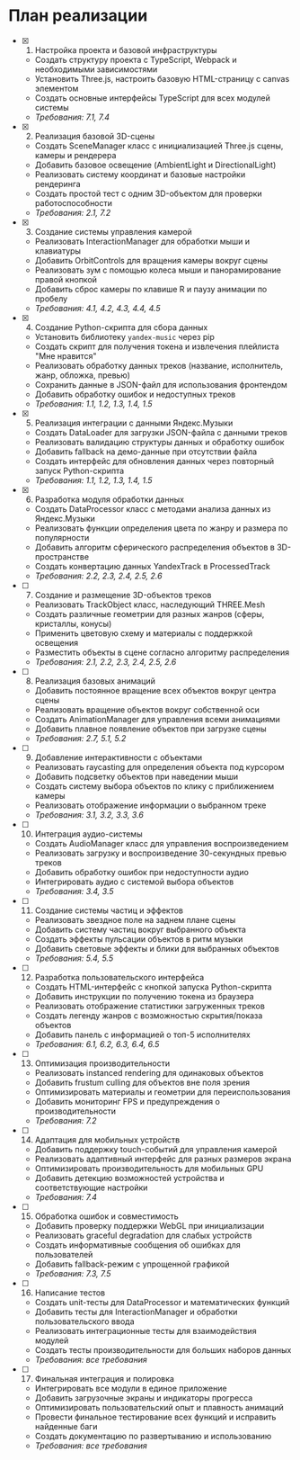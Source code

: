 # План реализации

- [x] 1. Настройка проекта и базовой инфраструктуры

  - Создать структуру проекта с TypeScript, Webpack и необходимыми зависимостями
  - Установить Three.js, настроить базовую HTML-страницу с canvas элементом
  - Создать основные интерфейсы TypeScript для всех модулей системы
  - _Требования: 7.1, 7.4_

- [x] 2. Реализация базовой 3D-сцены

  - Создать SceneManager класс с инициализацией Three.js сцены, камеры и рендерера
  - Добавить базовое освещение (AmbientLight и DirectionalLight)
  - Реализовать систему координат и базовые настройки рендеринга
  - Создать простой тест с одним 3D-объектом для проверки работоспособности
  - _Требования: 2.1, 7.2_

- [x] 3. Создание системы управления камерой

  - Реализовать InteractionManager для обработки мыши и клавиатуры
  - Добавить OrbitControls для вращения камеры вокруг сцены
  - Реализовать зум с помощью колеса мыши и панорамирование правой кнопкой
  - Добавить сброс камеры по клавише R и паузу анимации по пробелу
  - _Требования: 4.1, 4.2, 4.3, 4.4, 4.5_

- [x] 4. Создание Python-скрипта для сбора данных

  - Установить библиотеку `yandex-music` через pip
  - Создать скрипт для получения токена и извлечения плейлиста "Мне нравится"
  - Реализовать обработку данных треков (название, исполнитель, жанр, обложка, превью)
  - Сохранить данные в JSON-файл для использования фронтендом
  - Добавить обработку ошибок и недоступных треков
  - _Требования: 1.1, 1.2, 1.3, 1.4, 1.5_

- [x] 5. Реализация интеграции с данными Яндекс.Музыки

  - Создать DataLoader для загрузки JSON-файла с данными треков
  - Реализовать валидацию структуры данных и обработку ошибок
  - Добавить fallback на демо-данные при отсутствии файла
  - Создать интерфейс для обновления данных через повторный запуск Python-скрипта
  - _Требования: 1.1, 1.2, 1.3, 1.4, 1.5_

- [x] 6. Разработка модуля обработки данных


  - Создать DataProcessor класс с методами анализа данных из Яндекс.Музыки
  - Реализовать функции определения цвета по жанру и размера по популярности
  - Добавить алгоритм сферического распределения объектов в 3D-пространстве
  - Создать конвертацию данных YandexTrack в ProcessedTrack
  - _Требования: 2.2, 2.3, 2.4, 2.5, 2.6_

- [ ] 7. Создание и размещение 3D-объектов треков

  - Реализовать TrackObject класс, наследующий THREE.Mesh
  - Создать различные геометрии для разных жанров (сферы, кристаллы, конусы)
  - Применить цветовую схему и материалы с поддержкой освещения
  - Разместить объекты в сцене согласно алгоритму распределения
  - _Требования: 2.1, 2.2, 2.3, 2.4, 2.5, 2.6_

- [ ] 8. Реализация базовых анимаций

  - Добавить постоянное вращение всех объектов вокруг центра сцены
  - Реализовать вращение объектов вокруг собственной оси
  - Создать AnimationManager для управления всеми анимациями
  - Добавить плавное появление объектов при загрузке сцены
  - _Требования: 2.7, 5.1, 5.2_

- [ ] 9. Добавление интерактивности с объектами

  - Реализовать raycasting для определения объекта под курсором
  - Добавить подсветку объектов при наведении мыши
  - Создать систему выбора объектов по клику с приближением камеры
  - Реализовать отображение информации о выбранном треке
  - _Требования: 3.1, 3.2, 3.3, 3.6_

- [ ] 10. Интеграция аудио-системы

  - Создать AudioManager класс для управления воспроизведением
  - Реализовать загрузку и воспроизведение 30-секундных превью треков
  - Добавить обработку ошибок при недоступности аудио
  - Интегрировать аудио с системой выбора объектов
  - _Требования: 3.4, 3.5_

- [ ] 11. Создание системы частиц и эффектов

  - Реализовать звездное поле на заднем плане сцены
  - Добавить систему частиц вокруг выбранного объекта
  - Создать эффекты пульсации объектов в ритм музыки
  - Добавить световые эффекты и блики для выбранных объектов
  - _Требования: 5.4, 5.5_

- [ ] 12. Разработка пользовательского интерфейса

  - Создать HTML-интерфейс с кнопкой запуска Python-скрипта
  - Добавить инструкции по получению токена из браузера
  - Реализовать отображение статистики загруженных треков
  - Создать легенду жанров с возможностью скрытия/показа объектов
  - Добавить панель с информацией о топ-5 исполнителях
  - _Требования: 6.1, 6.2, 6.3, 6.4, 6.5_

- [ ] 13. Оптимизация производительности

  - Реализовать instanced rendering для одинаковых объектов
  - Добавить frustum culling для объектов вне поля зрения
  - Оптимизировать материалы и геометрии для переиспользования
  - Добавить мониторинг FPS и предупреждения о производительности
  - _Требования: 7.2_

- [ ] 14. Адаптация для мобильных устройств

  - Добавить поддержку touch-событий для управления камерой
  - Реализовать адаптивный интерфейс для разных размеров экрана
  - Оптимизировать производительность для мобильных GPU
  - Добавить детекцию возможностей устройства и соответствующие настройки
  - _Требования: 7.4_

- [ ] 15. Обработка ошибок и совместимость

  - Добавить проверку поддержки WebGL при инициализации
  - Реализовать graceful degradation для слабых устройств
  - Создать информативные сообщения об ошибках для пользователей
  - Добавить fallback-режим с упрощенной графикой
  - _Требования: 7.3, 7.5_

- [ ] 16. Написание тестов

  - Создать unit-тесты для DataProcessor и математических функций
  - Добавить тесты для InteractionManager и обработки пользовательского ввода
  - Реализовать интеграционные тесты для взаимодействия модулей
  - Создать тесты производительности для больших наборов данных
  - _Требования: все требования_

- [ ] 17. Финальная интеграция и полировка
  - Интегрировать все модули в единое приложение
  - Добавить загрузочные экраны и индикаторы прогресса
  - Оптимизировать пользовательский опыт и плавность анимаций
  - Провести финальное тестирование всех функций и исправить найденные баги
  - Создать документацию по развертыванию и использованию
  - _Требования: все требования_
